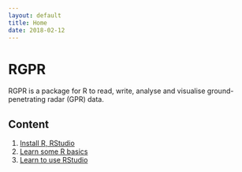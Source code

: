 ```yaml
---
layout: default
title: Home
date: 2018-02-12
---
```


# RGPR

<p class="message">
  RGPR is a package for R to read, write, analyse and visualise ground-penetrating radar (GPR) data.
</p>

## Content

1. [Install R, RStudio](01_installation)
2. [Learn some R basics](02_rbasics)
3. [Learn to use RStudio](03_rstudio)


<!--
$$\forall x \in R$$
-->
